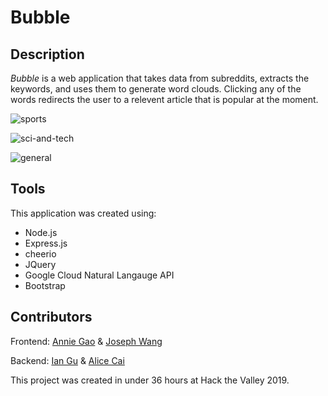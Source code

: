 # Bubble

## Description

*Bubble* is a web application that takes data from subreddits, extracts the keywords, and uses them to generate word clouds. Clicking any of the words redirects the user to a relevent article that is popular at the moment.

![sports](https://user-images.githubusercontent.com/34670205/53299110-5f376000-3804-11e9-9fc3-ed5ff33d9037.png)

![sci-and-tech](https://user-images.githubusercontent.com/34670205/53299111-65c5d780-3804-11e9-8488-5cd3bac9b1ae.png)

![general](https://user-images.githubusercontent.com/34670205/53299119-74ac8a00-3804-11e9-9f6f-741ded3dbe7d.png)

## Tools

This application was created using:
- Node.js
- Express.js
- cheerio
- JQuery
- Google Cloud Natural Langauge API
- Bootstrap

## Contributors

Frontend: [Annie Gao](https://github.com/tallspider) & [Joseph Wang](https://github.com/joseph001126)

Backend: [Ian Gu](https://github.com/iangu48) & [Alice Cai](https://github.com/alice-cai)

This project was created in under 36 hours at Hack the Valley 2019.